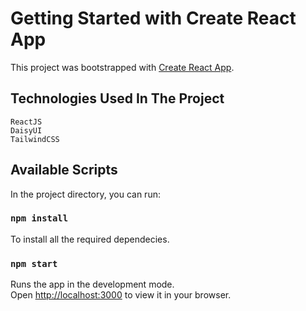 # Getting Started with Create React App

This project was bootstrapped with [Create React App](https://github.com/facebook/create-react-app).

## Technologies Used In The Project
```
ReactJS
DaisyUI
TailwindCSS
```
## Available Scripts

In the project directory, you can run:

### `npm install`

To install all the required dependecies.

### `npm start`

Runs the app in the development mode.\
Open [http://localhost:3000](http://localhost:3000) to view it in your browser.
